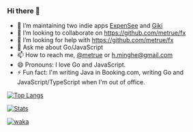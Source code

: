 ### Hi there 👋


- 🔭 I’m maintaining two indie apps [ExpenSee](https://expensee.app) and [Giki](https://giki.app)
- 👯 I’m looking to collaborate on https://github.com/metrue/fx
- 🤔 I’m looking for help with https://github.com/metrue/fx
- 💬 Ask me about Go/JavaScript
- 📫 How to reach me, [@metrue](https://twitter.com/_metrue) or h.minghe@gmail.com 
- 😄 Pronouns: I love Go and JavaScript.
- ⚡ Fun fact: I'm writing Java in Booking.com, writing Go and JavaScript/TypeScript when I'm out of office.

[![Top Langs](https://github-readme-stats.vercel.app/api/top-langs/?username=metrue&layout=compact&langs_count=4&hide_title=true&hide=ruby,html,d,css,objective-c)](https://github.com/metrue/github-readme-stats)

[![Stats](https://github-readme-stats.vercel.app/api?username=metrue&layout=compact&show_icons=false&hide_title=true&hide=issues,commits)](https://github.com/metrue/github-readme-stats) 

[![waka](https://github-readme-stats.vercel.app/api/wakatime?username=metrue&layout=compact&show_icons=false&hide_title=true&langs_count=4)](https://github.com/metrue/github-readme-stats)
